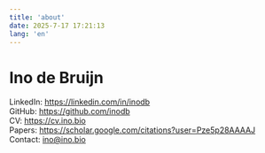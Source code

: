 ```yaml
---
title: 'about'
date: 2025-7-17 17:21:13
lang: 'en'
---
```


# Ino de Bruijn

LinkedIn: https://linkedin.com/in/inodb<br />
GitHub: https://github.com/inodb<br />
CV: https://cv.ino.bio<br />
Papers: https://scholar.google.com/citations?user=Pze5p28AAAAJ<br />
Contact: ino@ino.bio<br />
